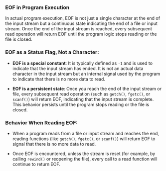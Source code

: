 ### EOF in Program Execution

In actual program execution, EOF is not just a single character at the end of the input stream but a continuous state indicating the end of a file or input stream. Once the end of the input stream is reached, every subsequent read operation will return EOF until the program logic stops reading or the file is closed.

### EOF as a Status Flag, Not a Character:

- **EOF is a special constant**: It is typically defined as `-1` and is used to indicate that the input stream has ended. It is not an actual data character in the input stream but an internal signal used by the program to indicate that there is no more data to read.

- **EOF is a persistent state**: Once you reach the end of the input stream or file, every subsequent read operation (such as `getch()`, `fgetc()`, or `scanf()`) will return EOF, indicating that the input stream is complete. This behavior persists until the program stops reading or the file is closed.

### Behavior When Reading EOF:

- When a program reads from a file or input stream and reaches the end, reading functions (like `getch()`, `fgetc()`, or `scanf()`) will return EOF to signal that there is no more data to read.
  
- Once EOF is encountered, unless the stream is reset (for example, by calling `rewind()` or reopening the file), every call to a read function will continue to return EOF.